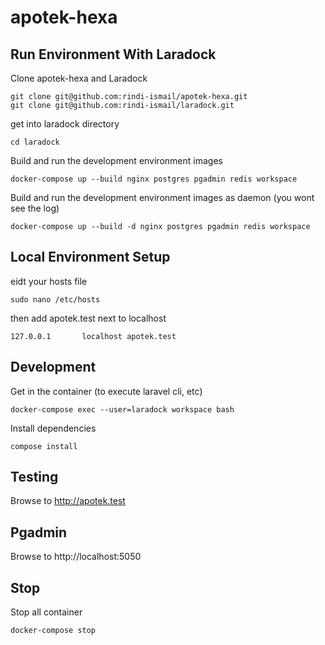 # apotek-hexa

## Run Environment With Laradock

Clone apotek-hexa and Laradock

```shell
git clone git@github.com:rindi-ismail/apotek-hexa.git
git clone git@github.com:rindi-ismail/laradock.git
```

get into laradock directory
```shell
cd laradock
```

Build and run the development environment images
```shell
docker-compose up --build nginx postgres pgadmin redis workspace
```

Build and run the development environment images as daemon (you wont see the log)
```shell
docker-compose up --build -d nginx postgres pgadmin redis workspace
```

## Local Environment Setup

eidt your hosts file 
```shell
sudo nano /etc/hosts
```

then add apotek.test next to localhost
```
127.0.0.1       localhost apotek.test
```

## Development

Get in the container (to execute laravel cli, etc)
```shell
docker-compose exec --user=laradock workspace bash
```

Install dependencies
```shell
compose install
```

## Testing

Browse to http://apotek.test


## Pgadmin

Browse to http://localhost:5050


## Stop

Stop all container

```shell
docker-compose stop
```
